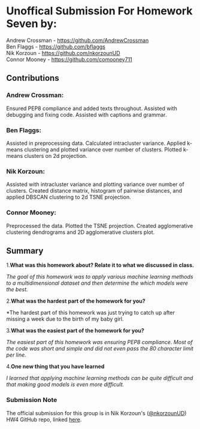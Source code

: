 # Unoffical Submission For Homework Seven by:
Andrew Crossman -  https://github.com/AndrewCrossman <br />
Ben Flaggs - https://github.com/bflaggs <br />
Nik Korzoun - https://github.com/nkorzounUD <br />
Connor Mooney - https://github.com/comooney711 <br />

## Contributions
### Andrew Crossman:
Ensured PEP8 compliance and added texts throughout. Assisted with debugging and fixing code. Assisted with captions and grammar.

### Ben Flaggs:
Assisted in preprocessing data. Calculated intracluster variance. Applied k-means clustering and plotted variance over number of clusters. Plotted k-means clusters on 2d projection.

### Nik Korzoun:
Assisted with intracluster variance and plotting variance over number of clusters. Created distance matrix, histogram of pairwise distances, and applied DBSCAN clustering to 2d TSNE projection.

### Connor Mooney:
Preprocessed the data. Plotted the TSNE projection. Created agglomerative clustering dendrograms and 2D agglomerative clusters plot.

## Summary
1.**What was this homework about? Relate it to what we discussed in class.**

*The goal of this homework was to apply various machine learning methods to a multidimensional dataset and then determine the which models were the best.*

2.**What was the hardest part of the homework for you?**

*The hardest part of this homework was just trying to catch up after missing a week due to the birth of my baby girl.
  
3.**What was the easiest part of the homework for you?**

*The easiest part of this homework was ensuring PEP8 compliance. Most of the code was short and simple and did not even pass the 80 character limit per line.*
  
4.**One new thing that you have learned**
  
*I learned that applying machine learning methods can be quite difficult and that making good models is even more difficult.*

### Submission Note
The official submission for this group is in Nik Korzoun's ([@nkorzounUD](https://github.com/nkorzounUD)) HW4 GitHub repo, linked [here](https://github.com/nkorzounUD/DSPS_NKorzoun/tree/main/HW8).
